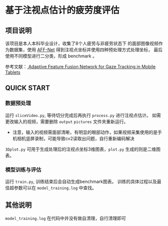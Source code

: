 # 基于注视点估计的疲劳度评估
## 项目说明
该项目是本人本科毕业设计，收集了8个人疲劳与非疲劳状态下
的面部图像视频作为数据集，使用 [AFF-Net](https://github.com/vigil1917/AFF-Net)
得到注视点坐标并使用四种预处理方式处理坐标，
最后使用不同模型进行二分类，形成 benchmark 。

参考文献：[ Adaptive Feature Fusion Network for Gaze Tracking in Mobile Tablets](https://ieeexplore.ieee.org/abstract/document/9412205)

## QUICK START
### 数据预处理
运行 `sliceVideo.py`, 等待切分完成后再执行 `process.py` 进行注视点估计。
如需更改输入的视频，需要删除 `output` `pictures` 文件夹重新运行。
- 注意，输入的视频需面部清晰，有明显的眼部动作，如果视频采集使用的是手机相机竖屏录制，可能导致cv2读取出问题，自行重新编码解决

`3Dplot.py` 可用于生成处理后的注视点坐标3维图表，`plot.py` 生成的则是二维图表。

### 模型训练与评估
运行 `train.py`, 训练结束后会自动生成benchmark图表。
训练的具体过程以及最佳超参数可以在 `model_training.log`
中查找。

## 其他说明
`model_training.log` 在代码中并没有做自清理，自行清理即可


